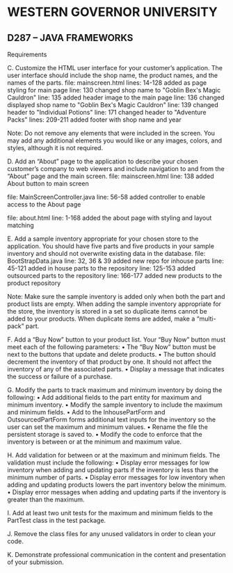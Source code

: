 # WESTERN GOVERNOR UNIVERSITY 
## D287 – JAVA FRAMEWORKS
Requirements

C.  Customize the HTML user interface for your customer’s application. The user interface should include the shop name, the product names, and the names of the parts.
file: mainscreen.html
lines: 14-128 added as page styling for main page
line: 130 changed shop name to "Goblin Bex's Magic Cauldron"
line: 135 added header image to the main page
line: 136 changed displayed shop name to "Goblin Bex's Magic Cauldron"
line: 139 changed header to "Individual Potions"
line: 171 changed header to "Adventure Packs"
lines: 209-211 added footer with shop name and year

Note: Do not remove any elements that were included in the screen. You may add any additional elements you would like or any images, colors, and styles, although it is not required.

D.  Add an “About” page to the application to describe your chosen customer’s company to web viewers and include navigation to and from the “About” page and the main screen.
file: mainscreen.html
line: 138 added About button to main screen

file: MainScreenController.java
line: 56-58 added controller to enable access to the About page

file: about.html
line: 1-168 added the about page with styling and layout matching

E.  Add a sample inventory appropriate for your chosen store to the application. You should have five parts and five products in your sample inventory and should not overwrite existing data in the database.
file: BootStrapData.java
line: 32, 36 & 39 added new repo for inhouse parts
line: 45-121 added in house parts to the repository
line: 125-153 added outsourced parts to the repository
line: 166-177 added new products to the product repository

Note: Make sure the sample inventory is added only when both the part and product lists are empty. When adding the sample inventory appropriate for the store, the inventory is stored in a set so duplicate items cannot be added to your products. When duplicate items are added, make a “multi-pack” part.

F.  Add a “Buy Now” button to your product list. Your “Buy Now” button must meet each of the following parameters:
•  The “Buy Now” button must be next to the buttons that update and delete products.
•  The button should decrement the inventory of that product by one. It should not affect the inventory of any of the associated parts.
•  Display a message that indicates the success or failure of a purchase.

G.  Modify the parts to track maximum and minimum inventory by doing the following:
•  Add additional fields to the part entity for maximum and minimum inventory.
•  Modify the sample inventory to include the maximum and minimum fields.
•  Add to the InhousePartForm and OutsourcedPartForm forms additional text inputs for the inventory so the user can set the maximum and minimum values.
•  Rename the file the persistent storage is saved to.
•  Modify the code to enforce that the inventory is between or at the minimum and maximum value.

H.  Add validation for between or at the maximum and minimum fields. The validation must include the following:
•  Display error messages for low inventory when adding and updating parts if the inventory is less than the minimum number of parts.
•  Display error messages for low inventory when adding and updating products lowers the part inventory below the minimum.
•  Display error messages when adding and updating parts if the inventory is greater than the maximum.

I.  Add at least two unit tests for the maximum and minimum fields to the PartTest class in the test package.

J.  Remove the class files for any unused validators in order to clean your code.

K.  Demonstrate professional communication in the content and presentation of your submission.
